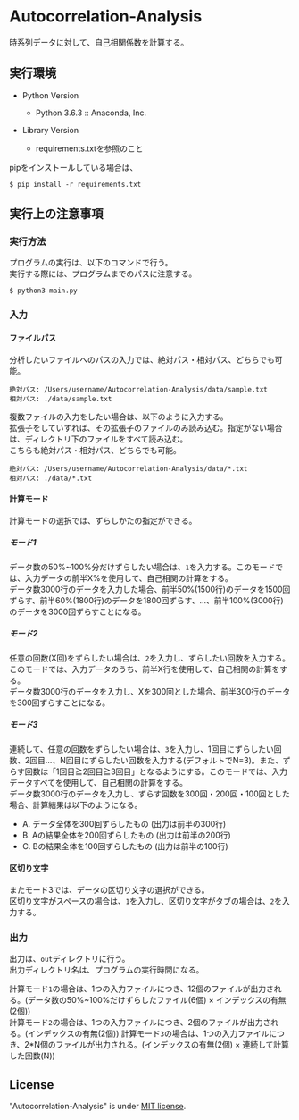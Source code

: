 # Autocorrelation-Analysis
時系列データに対して、自己相関係数を計算する。

## 実行環境
- Python Version
  - Python 3.6.3 :: Anaconda, Inc.

- Library Version
  - requirements.txtを参照のこと

pipをインストールしている場合は、
```
$ pip install -r requirements.txt
```

## 実行上の注意事項
### 実行方法
プログラムの実行は、以下のコマンドで行う。  
実行する際には、プログラムまでのパスに注意する。
```
$ python3 main.py
```

### 入力
#### ファイルパス
分析したいファイルへのパスの入力では、絶対パス・相対パス、どちらでも可能。
```
絶対パス: /Users/username/Autocorrelation-Analysis/data/sample.txt
相対パス: ./data/sample.txt
```

複数ファイルの入力をしたい場合は、以下のように入力する。  
拡張子をしていすれば、その拡張子のファイルのみ読み込む。指定がない場合は、ディレクトリ下のファイルをすべて読み込む。  
こちらも絶対パス・相対パス、どちらでも可能。
```
絶対パス: /Users/username/Autocorrelation-Analysis/data/*.txt
相対パス: ./data/*.txt
```

#### 計算モード
計算モードの選択では、ずらしかたの指定ができる。

##### モード1
データ数の50%~100%分だけずらしたい場合は、`1`を入力する。このモードでは、入力データの前半X%を使用して、自己相関の計算をする。  
データ数3000行のデータを入力した場合、前半50%(1500行)のデータを1500回ずらす、前半60%(1800行)のデータを1800回ずらす、...、前半100%(3000行)のデータを3000回ずらすことになる。

##### モード2
任意の回数(X回)をずらしたい場合は、`2`を入力し、ずらしたい回数を入力する。このモードでは、入力データのうち、前半X行を使用して、自己相関の計算をする。  
データ数3000行のデータを入力し、Xを300回とした場合、前半300行のデータを300回ずらすことになる。

##### モード3
連続して、任意の回数をずらしたい場合は、`3`を入力し、1回目にずらしたい回数、2回目...、N回目にずらしたい回数を入力する(デフォルトでN=3)。また、ずらす回数は「1回目≧2回目≧3回目」となるようにする。このモードでは、入力データすべてを使用して、自己相関の計算をする。  
データ数3000行のデータを入力し、ずらす回数を300回・200回・100回とした場合、計算結果は以下のようになる。  
- A. データ全体を300回ずらしたもの (出力は前半の300行)
- B. Aの結果全体を200回ずらしたもの (出力は前半の200行)
- C. Bの結果全体を100回ずらしたもの (出力は前半の100行)

#### 区切り文字
またモード3では、データの区切り文字の選択ができる。  
区切り文字がスペースの場合は、`1`を入力し、区切り文字がタブの場合は、`2`を入力する。

### 出力
出力は、`out`ディレクトリに行う。  
出力ディレクトリ名は、プログラムの実行時間になる。  

計算モード`1`の場合は、1つの入力ファイルにつき、12個のファイルが出力される。(データ数の50%~100%だけずらしたファイル(6個) × インデックスの有無(2個))  
計算モード`2`の場合は、1つの入力ファイルにつき、2個のファイルが出力される。(インデックスの有無(2個))
計算モード`3`の場合は、1つの入力ファイルにつき、2*N個のファイルが出力される。(インデックスの有無(2個) × 連続して計算した回数(N))

## License
"Autocorrelation-Analysis" is under [MIT license](https://en.wikipedia.org/wiki/MIT_License).